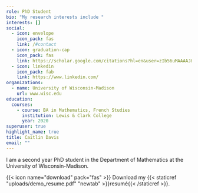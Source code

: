 ```yaml
---
role: PhD Student
bio: "My research interests include "
interests: []
social:
  - icon: envelope
    icon_pack: fas
    link: /#contact
  - icon: graduation-cap
    icon_pack: fas
    link: https://scholar.google.com/citations?hl=en&user=zIb56uMAAAAJ&view_op=list_works&gmla=AJsN-F5sL_PWVKFtyI6rVW66ukhahk6EFTiKScx5L3AJpzOwHD-petMWd1jYc9vb5SqG3Sq0CebwKT7idiQSMhgcfStple6dgPW_eSNYp4LvCeVYcaBfhdg
  - icon: linkedin
    icon_pack: fab
    link: https://www.linkedin.com/
organizations:
  - name: University of Wisconsin-Madison
    url: www.wisc.edu
education:
  courses:
    - course: BA in Mathematics, French Studies
      institution: Lewis & Clark College
      year: 2020
superuser: true
highlight_name: true
title: Caitlin Davis
email: ""
---
```

I am a second year PhD student in the Department of Mathematics at the University of Wisconsin-Madison.



{{< icon name="download" pack="fas" >}} Download my {{< staticref "uploads/demo_resume.pdf" "newtab" >}}resumé{{< /staticref >}}.
